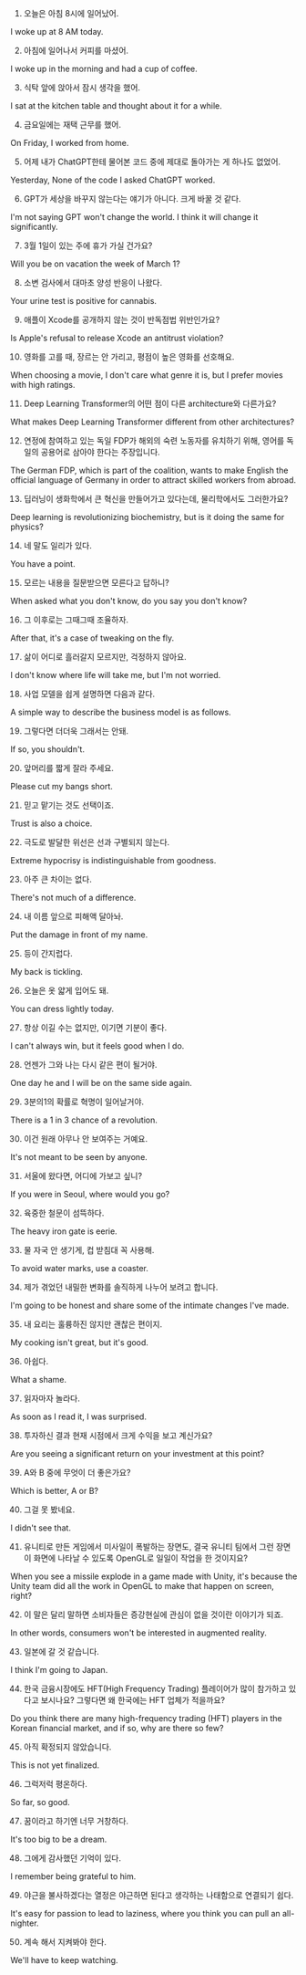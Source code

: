 1) 오늘은 아침 8시에 일어났어.

I woke up at 8 AM today.

2) 아침에 일어나서 커피를 마셨어.

I woke up in the morning and had a cup of coffee.

3) 식탁 앞에 앉아서 잠시 생각을 했어.

I sat at the kitchen table and thought about it for a while.

4) 금요일에는 재택 근무를 했어.

On Friday, I worked from home.

5) 어제 내가 ChatGPT한테 물어본 코드 중에 제대로 돌아가는 게 하나도 없었어.

Yesterday, None of the code I asked ChatGPT worked.

6) GPT가 세상을 바꾸지 않는다는 얘기가 아니다. 크게 바꿀 것 같다.

I'm not saying GPT won't change the world. I think it will change it significantly.

7) 3월 1일이 있는 주에 휴가 가실 건가요?

Will you be on vacation the week of March 1?

8) 소변 검사에서 대마초 양성 반응이 나왔다.

Your urine test is positive for cannabis.

9) 애플이 Xcode를 공개하지 않는 것이 반독점법 위반인가요?

Is Apple's refusal to release Xcode an antitrust violation?

10) 영화를 고를 때, 장르는 안 가리고, 평점이 높은 영화를 선호해요.

When choosing a movie, I don't care what genre it is, but I prefer movies with high ratings.

11) Deep Learning Transformer의 어떤 점이 다른 architecture와 다른가요?

What makes Deep Learning Transformer different from other architectures?

12) 연정에 참여하고 있는 독일 FDP가 해외의 숙련 노동자를 유치하기 위해, 영어를 독일의 공용어로 삼아야 한다는 주장입니다.

The German FDP, which is part of the coalition, wants to make English the official language of Germany in order to attract skilled workers from abroad.

13) 딥러닝이 생화학에서 큰 혁신을 만들어가고 있다는데, 물리학에서도 그러한가요?

Deep learning is revolutionizing biochemistry, but is it doing the same for physics?

14) 네 말도 일리가 있다.

You have a point.

15) 모르는 내용을 질문받으면 모른다고 답하니?

When asked what you don't know, do you say you don't know?

16) 그 이후로는 그때그때 조율하자.

After that, it's a case of tweaking on the fly.

17) 삶이 어디로 흘러갈지 모르지만, 걱정하지 않아요.

I don't know where life will take me, but I'm not worried.

18) 사업 모델을 쉽게 설명하면 다음과 같다.

A simple way to describe the business model is as follows.

19) 그렇다면 더더욱 그래서는 안돼.

If so, you shouldn't.

20) 앞머리를 짧게 잘라 주세요.

Please cut my bangs short.

21) 믿고 맡기는 것도 선택이죠.

Trust is also a choice.

22) 극도로 발달한 위선은 선과 구별되지 않는다.

Extreme hypocrisy is indistinguishable from goodness.

23) 아주 큰 차이는 없다.

There's not much of a difference.

24) 내 이름 앞으로 피해액 달아놔.

Put the damage in front of my name.

25) 등이 간지럽다.

My back is tickling.

26) 오늘은 옷 얇게 입어도 돼.

You can dress lightly today.

27) 항상 이길 수는 없지만, 이기면 기분이 좋다.

I can't always win, but it feels good when I do.

28) 언젠가 그와 나는 다시 같은 편이 될거야.

One day he and I will be on the same side again.

29) 3분의1의 확률로 혁명이 일어날거야.

There is a 1 in 3 chance of a revolution.

30) 이건 원래 아무나 안 보여주는 거예요.

It's not meant to be seen by anyone.

31) 서울에 왔다면, 어디에 가보고 싶니?

If you were in Seoul, where would you go?

32) 육중한 철문이 섬뜩하다.

The heavy iron gate is eerie.

33) 물 자국 안 생기게, 컵 받침대 꼭 사용해.

To avoid water marks, use a coaster.

34) 제가 겪었던 내밀한 변화를 솔직하게 나누어 보려고 합니다.

I'm going to be honest and share some of the intimate changes I've made.

35) 내 요리는 훌륭하진 않지만 괜찮은 편이지.

My cooking isn't great, but it's good.

36) 아쉽다.

What a shame.

37) 읽자마자 놀라다.

As soon as I read it, I was surprised.

38) 투자하신 결과 현재 시점에서 크게 수익을 보고 계신가요?

Are you seeing a significant return on your investment at this point?

39) A와 B 중에 무엇이 더 좋은가요?

Which is better, A or B?

40) 그걸 못 봤네요.

I didn't see that.

41) 유니티로 만든 게임에서 미사일이 폭발하는 장면도, 결국 유니티 팀에서 그런 장면이 화면에 나타날 수 있도록 OpenGL로 일일이 작업을 한 것이지요?

When you see a missile explode in a game made with Unity, it's because the Unity team did all the work in OpenGL to make that happen on screen, right?

42) 이 말은 달리 말하면 소비자들은 증강현실에 관심이 없을 것이란 이야기가 되죠.

In other words, consumers won't be interested in augmented reality.

43) 일본에 갈 것 같습니다.

I think I'm going to Japan.

44) 한국 금융시장에도 HFT(High Frequency Trading) 플레이어가 많이 참가하고 있다고 보시나요? 그렇다면 왜 한국에는 HFT 업체가 적을까요?

Do you think there are many high-frequency trading (HFT) players in the Korean financial market, and if so, why are there so few?

45) 아직 확정되지 않았습니다.

This is not yet finalized.

46) 그럭저럭 평온하다.

So far, so good.

47) 꿈이라고 하기엔 너무 거창하다.

It's too big to be a dream.

48) 그에게 감사했던 기억이 있다.

I remember being grateful to him.

49) 야근을 불사하겠다는 열정은 야근하면 된다고 생각하는 나태함으로 연결되기 쉽다.

It's easy for passion to lead to laziness, where you think you can pull an all-nighter.

50) 계속 해서 지켜봐야 한다.

We'll have to keep watching.


